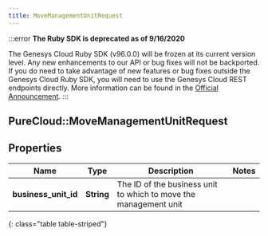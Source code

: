 ```yaml
---
title: MoveManagementUnitRequest
---
```


:::error
**The Ruby SDK is deprecated as of 9/16/2020**

The Genesys Cloud Ruby SDK (v96.0.0) will be frozen at its current version level. Any new enhancements to our API or bug fixes will not be backported. If you do need to take advantage of new features or bug fixes outside the Genesys Cloud Ruby SDK, you will need to use the Genesys Cloud REST endpoints directly. More information can be found in the [Official Announcement](https://developer.mypurecloud.com/forum/t/announcement-genesys-cloud-ruby-sdk-end-of-life/8850).
:::


## PureCloud::MoveManagementUnitRequest

## Properties

|Name | Type | Description | Notes|
|------------ | ------------- | ------------- | -------------|
| **business_unit_id** | **String** | The ID of the business unit to which to move the management unit | |
{: class="table table-striped"}


